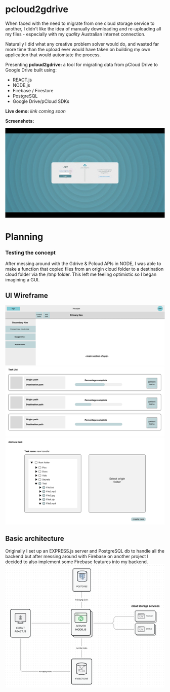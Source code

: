 # pcloud2gdrive

When faced with the need to migrate from one cloud storage service to another, I didn't like the idea of manually downloading and re-uploading all my files - especially with my *quality* Australian internet connection.

Naturally I did what any creative problem solver would do, and wasted far more time than the upload ever would have taken on building my own application that would automtate the process.

Presenting **pcloud2gdrive:** a tool for migrating data from pCloud Drive to Google Drive built using:
- REACT.js
- NODE.js
- Firebase / Firestore
- PostgreSQL
- Google Drive/pCloud SDKs

**Live demo:**  *link coming soon*

**Screenshots:** 

<p align="center">
  <img src="https://github.com/mountmike/pcloud2gdrive/blob/main/client/public/images/planning/screenshot1.gif" />
</p>

# Planning
### Testing the concept
After messing around with the Gdrive & Pcloud APIs in NODE, I was able to make a function that copied files from an origin cloud folder to a destination cloud folder via the /tmp folder. This left me feeling optimistic so I began imagining a GUI.

## UI Wireframe
![Screenshot of main app wireframe](https://github.com/mountmike/pcloud2gdrive/blob/main/client/public/images/planning/Mainwireframe.png)
![Screenshot of current tasks page wireframe](https://github.com/mountmike/pcloud2gdrive/blob/main/client/public/images/planning/Currenttaskspage.png)
![Screenshot of add task page wireframe](https://github.com/mountmike/pcloud2gdrive/blob/main/client/public/images/planning/Addtaskpage.png)

## Basic architecture
Originally I set up an EXPRESS.js server and PostgreSQL db to handle all the backend but after messing around with Firebase on another project I decided to also implement some Firebase features into my backend.
![Diagram of app architecture](https://github.com/mountmike/pcloud2gdrive/blob/main/client/public/images/planning/architecture.png)